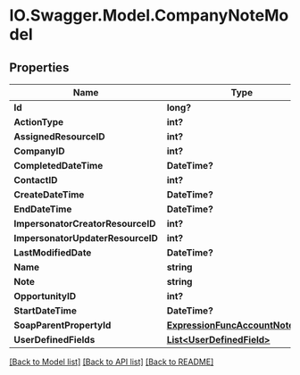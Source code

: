 # IO.Swagger.Model.CompanyNoteModel
## Properties

Name | Type | Description | Notes
------------ | ------------- | ------------- | -------------
**Id** | **long?** |  | [optional] 
**ActionType** | **int?** |  | [optional] 
**AssignedResourceID** | **int?** |  | [optional] 
**CompanyID** | **int?** |  | [optional] 
**CompletedDateTime** | **DateTime?** |  | [optional] 
**ContactID** | **int?** |  | [optional] 
**CreateDateTime** | **DateTime?** |  | [optional] 
**EndDateTime** | **DateTime?** |  | [optional] 
**ImpersonatorCreatorResourceID** | **int?** |  | [optional] 
**ImpersonatorUpdaterResourceID** | **int?** |  | [optional] 
**LastModifiedDate** | **DateTime?** |  | [optional] 
**Name** | **string** |  | [optional] 
**Note** | **string** |  | [optional] 
**OpportunityID** | **int?** |  | [optional] 
**StartDateTime** | **DateTime?** |  | [optional] 
**SoapParentPropertyId** | [**ExpressionFuncAccountNoteInt64**](ExpressionFuncAccountNoteInt64.md) |  | [optional] 
**UserDefinedFields** | [**List&lt;UserDefinedField&gt;**](UserDefinedField.md) |  | [optional] 

[[Back to Model list]](../README.md#documentation-for-models) [[Back to API list]](../README.md#documentation-for-api-endpoints) [[Back to README]](../README.md)

